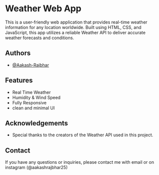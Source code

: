 
# Weather Web App

This is a user-friendly web application that provides real-time weather information for any location worldwide. Built using HTML, CSS, and JavaScript, this app utilizes a reliable Weather API to deliver accurate weather forecasts and conditions.


## Authors

- [@Aakash-Rajbhar](https://www.github.com/Aakash-Rajbhar)


## Features

- Real Time Weather
- Humidity & Wind Speed
- Fully Responsive
- clean and minimal UI


## Acknowledgements
- Special thanks to the creators of the Weather API used in this project.


## Contact

If you have any questions or inquiries, please contact me with email or on instagram (@aakashrajbhar25)
